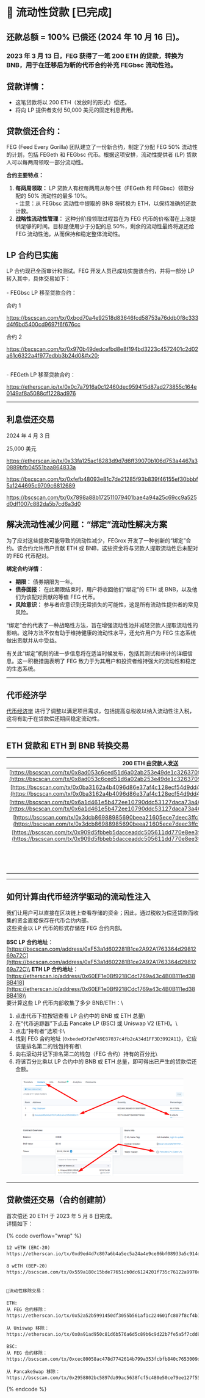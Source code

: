 # 💼 流动性贷款 [已完成]

## 还款总额 = 100% 已偿还 (2024 年 10 月 16 日)。



### 2023 年 3 月 13 日，FEG 获得了一笔 200 ETH 的贷款，转换为 BNB，用于在迁移后为新的代币合约补充 FEGbsc 流动性池。

## 贷款详情：

* 这笔贷款将以 200 ETH（发放时的形式）偿还。
* 将向 LP 提供者支付 50,000 美元的固定利息费用。

## 贷款偿还合约：

FEG (Feed Every Gorilla) 团队建立了一份新合约，制定了分配 FEG 50% 流动性的计划，包括 FEGeth 和 FEGbsc 代币。根据这项安排，流动性提供者 (LP) 贷款人可以每两周领取一部分流动性。

**合约主要特点：**

1. **每两周领取：** LP 贷款人有权每两周从每个链（FEGeth 和 FEGbsc）领取分配的 50% 流动性的最多 10%。\
   \- 注意：从 FEGbsc 流动性中提取的 BNB 将转换为 ETH，以保持准确的还款计数。
2. **战略性流动性管理：** 这种分阶段领取过程旨在为 FEG 代币的价格潜在上涨提供足够的时间。目标是使用少于分配的总 50%，剩余的流动性最终将返还给 FEG 流动性池，从而保持和稳定整体流动性。

## LP 合约已实施

LP 合约现已全面审计和测试。FEG 开发人员已成功实施该合约，并将一部分 LP 转入其中，具体交易如下：\
\
\- FEGbsc LP 移至贷款合约：

合约 1

https://bscscan.com/tx/0xbcd70a4e92518d83646fcd58753a76ddb0f8c333d4f6bd5400cd9697f6f676cc

合约 2

https://bscscan.com/tx/0x970b49dedcefbd8e8f194bd3223c4572401c2d02a61c6322a4f977edbb3b24d0&#x20;

\
\- FEGeth LP 移至贷款合约：

https://etherscan.io/tx/0x0c7a7916a0c12460dec959415d87ad273855c164e0149af8a5088cf1228ad976

***

## 利息偿还交易

2024 年 4 月 3 日

25,000 美元

https://etherscan.io/tx/0x33fa125ac18283d9d7d6ff39070b106d753a4467a30889bfb04551baa864833a

https://bscscan.com/tx/0xfefb48093e81c7de21285f93b839f46155ef30bbbf5a1244695c9709c6812689

https://bscscan.com/tx/0x7898a88b172511079401bae4a94a25c69cc9a525d0df1007c882da5b7cd6a3d0

## **解决流动性减少问题：“绑定”流动性解决方案**

为了应对这些提款可能导致的流动性减少，FEGrox 开发了一种创新的“绑定”合约。该合约允许用户贡献 ETH 或 BNB，这些资金将与贷款人提取流动性后未配对的 FEG 代币配对。

**绑定合约详情：**

* **期限：** 债券期限为一年。
* **债券回报：** 在此期限结束时，用户将收回他们“绑定”的 ETH 或 BNB，以及他们为该配对贡献的等值 FEG 代币。
* **风险意识：** 参与者应意识到无常损失的可能性，这是所有流动性提供者的常见风险。

“绑定”合约代表了一种战略性方法，旨在增强流动性池并减轻贷款人提取流动性的影响。这种方法不仅有助于维持健康的流动性水平，还允许用户为 FEG 生态系统做出贡献并从中受益。

有关此“绑定”机制的进一步信息将在适当时候发布，包括其测试和审计的详细信息。这一积极措施表明了 FEG 致力于为其用户和投资者维持强大的流动性和稳定的生态系统。

***

## 代币经济学

[代币经济学](../../feg-smartdefi-tm/about-feg-token/feg-tokenomics.md) 进行了调整以满足项目需求，包括提高总税收以纳入流动性注入税，这将有助于在贷款偿还期间稳定流动性。

***

## ETH 贷款和 ETH 到 BNB 转换交易

|                                                                                200 ETH 由贷款人发送                                                                                |                                                                                 ETH 到 BNB 转换                                                                                 |
| :------------------------------------------------------------------------------------------------------------------------------------------------------------------------------------: | :------------------------------------------------------------------------------------------------------------------------------------------------------------------------------------: |
| [https://bscscan.com/tx/0x8ad053c6ced51d6a02ab253e49de1c32637090e0bba8076552fc91c4090826fb](https://bscscan.com/tx/0x8ad053c6ced51d6a02ab253e49de1c32637090e0bba8076552fc91c4090826fb) | [https://bscscan.com/tx/0xebb747ffeebdf4f498bd8d0585b6c66f9da9f68f9d58ecf2fac6a8a83aec3a7c](https://bscscan.com/tx/0xebb747ffeebdf4f498bd8d0585b6c66f9da9f68f9d58ecf2fac6a8a83aec3a7c) |
| [https://bscscan.com/tx/0x0ba3162a4b4096d86e37af4c128ecf54d9dd43504fcb5b5d7bc316f9b938e964](https://bscscan.com/tx/0x0ba3162a4b4096d86e37af4c128ecf54d9dd43504fcb5b5d7bc316f9b938e964) | [https://bscscan.com/tx/0xd0f0d3ffea907594f29e1f3e03a7d0c212faf65521e92ab623f60da9d0e8516d](https://bscscan.com/tx/0xd0f0d3ffea907594f29e1f3e03a7d0c212faf65521e92ab623f60da9d0e8516d) |
| [https://bscscan.com/tx/0x6a1d461e5b472ee10790ddc53127daca73a46013ea4dfae7b0a2a828bb5370c1](https://bscscan.com/tx/0x6a1d461e5b472ee10790ddc53127daca73a46013ea4dfae7b0a2a828bb5370c1) | [https://bscscan.com/tx/0xb4c6a34096ddfac65dfd585f6ef91cdb65d8a128b22106be8a10a605b92dc351](https://bscscan.com/tx/0xb4c6a34096ddfac65dfd585f6ef91cdb65d8a128b22106be8a10a605b92dc351) |
| [https://bscscan.com/tx/0x3dcb86988985690beea21605ece7deec3ffc71a1eccbdf1cab5a1a6ef08cef00](https://bscscan.com/tx/0x3dcb86988985690beea21605ece7deec3ffc71a1eccbdf1cab5a1a6ef08cef00) | [https://bscscan.com/tx/0x9386d633161551c3a59942feaab9c7d00aae7a0770a05bd40ec35682a58aa489](https://bscscan.com/tx/0x9386d633161551c3a59942feaab9c7d00aae7a0770a05bd40ec35682a58aa489) |
| [https://bscscan.com/tx/0x909d5fbbeb5dacceaddc505611dd770e8ee3faf6384f97248cc1b2df5484e0b1](https://bscscan.com/tx/0x909d5fbbeb5dacceaddc505611dd770e8ee3faf6384f97248cc1b2df5484e0b1) | [https://bscscan.com/tx/0x3bb7e146c824775c32f323921fdfeffc9b4b6941914aa3c186c0f47fbcd2e366](https://bscscan.com/tx/0x3bb7e146c824775c32f323921fdfeffc9b4b6941914aa3c186c0f47fbcd2e366) |
|                                                                                                                                                                                        | [https://bscscan.com/tx/0xb1abab7d58c29b9e9ef491f9839e74b6bfb5aba636bac25d4e468cfa29d732e6](https://bscscan.com/tx/0xb1abab7d58c29b9e9ef491f9839e74b6bfb5aba636bac25d4e468cfa29d732e6) |
|                                                                                                                                                                                        | [https://bscscan.com/tx/0x6369aaff0a8482c1c561aa4778fc927857cfa4498dd685703609f6a3a7f122ee](https://bscscan.com/tx/0x6369aaff0a8482c1c561aa4778fc927857cfa4498dd685703609f6a3a7f122ee) |

***

## 如何计算由代币经济学驱动的流动性注入

我们让用户可以直接在区块链上查看存储的资金；因此，通过税收为偿还贷款而收集的资金直接保存在代币合约内部。\
这些资金以 LP 代币的形式存储在 FEG 合约内部。\
\
**BSC LP 合约地址**：\
[https://bscscan.com/address/0xF53a1d602281B1ce2A92A1763364d2981269a72C](https://bscscan.com/address/0xF53a1d602281B1ce2A92A1763364d2981269a72C)\
**ETH LP 合约地址**：\
[https://etherscan.io/address/0x60EF1e0Bf9218Cdc1769a43c4B0B111ed38BB418](https://etherscan.io/address/0x60EF1e0Bf9218Cdc1769a43c4B0B111ed38BB418)\
\
要计算这些 LP 代币内部收集了多少 BNB/ETH：\
1. 点击代币下拉按钮查看 LP 合约中的 BNB 或 ETH 总量\
2. 在“代币追踪器”下点击 Pancake LP (BSC) 或 Uniswap V2 (ETH)。\
3. 点击“持有者”选项卡\
4. 找到 FEG 合约地址 (`0xbededDf2eF49E87037c4fb2cA34d1FF3D3992A11`)，它应该是排名第二的钱包持有者\
5. 向右滚动并记下排名第二的钱包（FEG 合约）持有的百分比\
6. 将该百分比乘以 LP 合约中的 BNB 或 ETH 总量，即可得出已产生的贷款偿还金额。

<figure><img src="../../.gitbook/assets/Screenshot_8 (1).png" alt=""><figcaption></figcaption></figure>

<figure><img src="../../.gitbook/assets/Screenshot_9 (1).png" alt=""><figcaption></figcaption></figure>

***

## 贷款偿还交易（合约创建前）

首次偿还 20 ETH 于 2023 年 5 月 8 日完成。\
详情如下：&#x20;

{% code overflow="wrap" %}
```
12 wETH (ERC-20)
https://etherscan.io/tx/0xd9ed4d7c807a6b4a5ec5a24a4e9ce86bf08933a5c914d18c4765272c87396615

8 wETH (BEP-20)
https://bscscan.com/tx/0x559a180c15bde77651cb0dc6124201f735c76122a9970eb266da1174860a0139


📃流动性移除交易：

ETH:
从 FEG 合约移除：
https://etherscan.io/tx/0x52a52b5991450df3055b561af1c224601fc807f8cf4b11cfb7b44c350f3bdd00

从 Uniswap 移除：
https://etherscan.io/tx/0x0a91ad950c81d6b576a6d5c89b6c9d22b7fe5a5f7cdd81e36a10e2a769ca6722

BSC:
从 FEG 合约移除：
https://bscscan.com/tx/0xcec80058ac478d7742614b799a353fcbfb840c7653009df51f16442b97713064

从 PancakeSwap 移除：
https://bscscan.com/tx/0x2958802bc5897da99ac5638fcf5c480e50ce79ee127f55995ab8ab564fbb5a12

```
{% endcode %}
